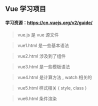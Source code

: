 ## Vue 学习项目
#### 学习资源：https://cn.vuejs.org/v2/guide/

>vue.js 是 vue 源文件

>vue1.html 是一些基本语法

>vue2.html 涉及到了组件

>vue3.html 是一些模板语法

>vue4.html 是计算方法 , watch 相关的

>vue5.html 样式相关 ( style, class )

>vue6.html 条件渲染

